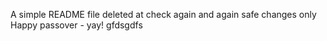 A simple README file
deleted at
check again
and again
safe changes only
Happy passover - yay!
gfdsgdfs
